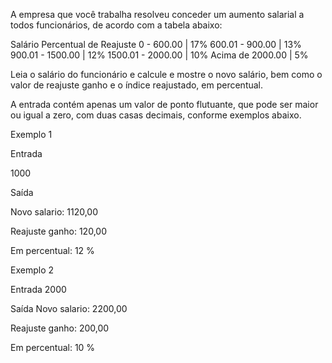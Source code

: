 A empresa que você trabalha resolveu conceder um aumento salarial a todos funcionários, de acordo com a tabela abaixo:

Salário	Percentual de Reajuste
0 - 600.00 | 17%
600.01 - 900.00 | 13%
900.01 - 1500.00 | 12%
1500.01 - 2000.00 | 10%
Acima de 2000.00 | 5%


Leia o salário do funcionário e calcule e mostre o novo salário, bem como o valor de reajuste ganho e o índice reajustado, em percentual.

A entrada contém apenas um valor de ponto flutuante, que pode ser maior ou igual a zero, com duas casas decimais, conforme exemplos abaixo.

Exemplo 1

Entrada

1000	

Saída

Novo salario: 1120,00 

Reajuste ganho: 120,00

Em percentual: 12 %
 

Exemplo 2

Entrada
2000	

Saída
Novo salario: 2200,00  

Reajuste ganho: 200,00         

Em percentual: 10 %
